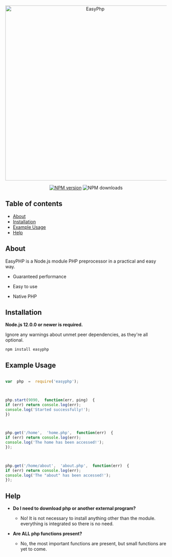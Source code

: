 
<div align="center">
<br/>
<p>
<a  href="https://www.npmjs.com/package/easyphp"><img  src="https://raw.githubusercontent.com/GabrielMota1056/easy-php/main/logo.png"  width="546"  alt="EasyPhp" /></a>
<p>
<a href="https://www.npmjs.com/package/easy-php"> 
<img  src="https://img.shields.io/npm/v/easyphp.svg?maxAge=3600"  alt="NPM version" /></a> <img src="https://img.shields.io/npm/dt/easyphp.svg" alt = "NPM downloads"></img>
<br>
</div>

##  Table of contents

-  [About](#about)
-  [Installation](#installation)
-  [Example Usage](#example-usage)
-  [Help](#help)

  

##  About

EasyPHP is a Node.js module PHP preprocessor in a practical and easy way.

  

- Guaranteed performance

- Easy to use

- Native PHP

  

##  Installation

  

**Node.js 12.0.0 or newer is required.**

Ignore any warnings about unmet peer dependencies, as they're all optional.

  

```gml
npm install easyphp
```

  

##  Example Usage

```js

var  php  =  require('easyphp');

  

php.start(9090,  function(err, ping)  {
if (err) return console.log(err);
console.log('Started successfully!');
})

  

php.get('/home',  'home.php',  function(err)  {
if (err) return console.log(err);
console.log('The home has been accessed!');
});

  

php.get('/home/about',  'about.php',  function(err)  {
if (err) return console.log(err);
console.log('The "about" has been accessed!');
});

```

  

##  Help

  

-  **Do I need to download php or another external program?**
	  - No! It is not necessary to install anything other than the module. everything is integrated so there is no need.

-  **Are ALL php functions present?**
	  - No, the most important functions are present, but small functions are yet to come.
